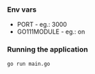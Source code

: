 ### Env vars

* PORT - eg.: 3000
* GO111MODULE - eg.: on

### Running the application
```
go run main.go
```
